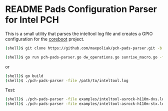 README Pads Configuration Parser for Intel PCH
==============================================

This is a small utility that parses the inteltool log file and creates
a GPIO configuration for the [coreboot] project.

```bash
(shell)$ git clone https://github.com/maxpoliak/pch-pads-parser.git -b stable_1.0
```
```bash
(shell)$ go run pch-pads-parser.go dw_operations.go sunrise_macro.go -file /path/to/inteltool.log
```
or
```bash
(shell)$ go build
(shell)$ ./pch-pads-parser -file /path/to/inteltool.log
```

Test:
```bash
(shell)$ ./pch-pads-parser -file examples/inteltool-asrock-h110m-dvs.log
(shell)$ ./pch-pads-parser -file examples/inteltool-asrock-h110m-stx.log
```
[coreboot]: https://github.com/coreboot/coreboot
